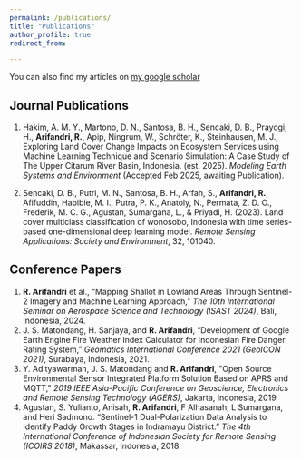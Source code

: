 ```yaml
---
permalink: /publications/
title: "Publications"
author_profile: true
redirect_from: 

---
```


You can also find my articles on [my google scholar]({{site.author.googlescholar}})


## Journal Publications

1. Hakim, A. M. Y., Martono, D. N., Santosa, B. H., Sencaki, D. B., Prayogi, H., **Arifandri, R.**, Apip, Ningrum, W., Schröter, K., Steinhausen, M. J., Exploring Land Cover Change Impacts on Ecosystem Services using Machine Learning Technique and Scenario Simulation: A Case Study of The Upper Citarum River Basin, Indonesia. (est. 2025). _Modeling Earth Systems and Environment_ (Accepted Feb 2025, awaiting Publication).

1. Sencaki, D. B., Putri, M. N., Santosa, B. H., Arfah, S., **Arifandri, R.**, Afifuddin, Habibie, M. I., Putra, P. K., Anatoly, N., Permata, Z. D. O., Frederik, M. C. G., Agustan, Sumargana, L., & Priyadi, H. (2023). Land cover multiclass classification of wonosobo, Indonesia with time series-based one-dimensional deep learning model. _Remote Sensing Applications: Society and Environment_, 32, 101040. 



## Conference Papers

1. **R. Arifandri** et al., “Mapping Shallot in Lowland Areas Through Sentinel-2 Imagery and Machine Learning Approach,” _The 10th International Seminar on Aerospace Science and Technology (ISAST 2024)_, Bali, Indonesia, 2024.
1. J. S. Matondang, H. Sanjaya, and **R. Arifandri**, “Development of Google Earth Engine Fire Weather Index Calculator for Indonesian Fire Danger Rating System,” _Geomatics International Conference 2021 (GeoICON 2021)_, Surabaya, Indonesia, 2021.
1. Y. Adityawarman, J. S. Matondang and **R. Arifandri**, "Open Source Environmental Sensor Integrated Platform Solution Based on APRS and MQTT," _2019 IEEE Asia-Pacific Conference on Geoscience, Electronics and Remote Sensing Technology (AGERS)_, Jakarta, Indonesia, 2019
1. Agustan, S. Yulianto, Anisah, **R. Arifandri**, F Alhasanah, L Sumargana, and Heri Sadmono. “Sentinel-1 Dual-Polarization Data Analysis to Identify Paddy Growth Stages in Indramayu District.” _The 4th International Conference of Indonesian Society for Remote Sensing (ICOIRS 2018)_, Makassar, Indonesia, 2018.



